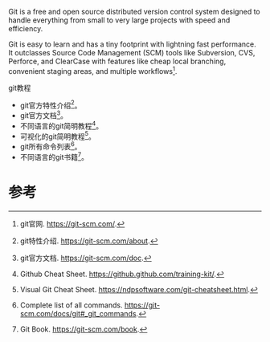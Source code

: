 Git is a free and open source distributed version control system designed to handle everything from small to very large projects with speed and efficiency.

Git is easy to learn and has a tiny footprint with lightning fast performance. It outclasses Source Code Management (SCM) tools like Subversion, CVS, Perforce, and ClearCase with features like cheap local branching, convenient staging areas, and multiple workflows[^1].

git教程

- git官方特性介绍[^2]。
- git官方文档[^3]。
- 不同语言的git简明教程[^4]。
- 可视化的git简明教程[^5]。
- git所有命令列表[^6]。
- 不同语言的git书籍[^7]。



# 参考

[^1]: git官网. https://git-scm.com/.
[^2]: git特性介绍. https://git-scm.com/about.
[^3]: git官方文档. https://git-scm.com/doc.
[^4]: Github Cheat Sheet.  https://github.github.com/training-kit/.
[^5]: Visual Git Cheat Sheet. https://ndpsoftware.com/git-cheatsheet.html.
[^6]: Complete list of all commands. https://git-scm.com/docs/git#_git_commands.
[^7]: Git Book. https://git-scm.com/book.